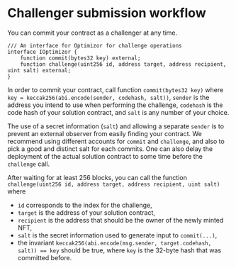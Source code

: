 # Challenger submission workflow

You can commit your contract as a challenger at any time.

```solidity
/// An interface for Optimizor for challenge operations
interface IOptimizor {
    function commit(bytes32 key) external;
    function challenge(uint256 id, address target, address recipient, uint salt) external;
}
```

In order to commit your contract, call function `commit(bytes32 key)` where
`key = keccak256(abi.encode(sender, codehash, salt))`, `sender` is the address
you intend to use when performing the challenge, `codehash` is the code hash of
your solution contract, and `salt` is any number of your choice.

The use of a secret information (`salt`) and allowing a separate `sender` is to prevent an external observer from easily finding your contract. We recommend using different accounts for `commit` and `challenge`, and also to pick a good and distinct salt for each commits. One can also delay the deployment of the actual solution contract to some time before the `challenge` call.

After waiting for at least 256 blocks, you can call the function `challenge(uint256 id, address target, address recipient, uint salt)` where
- `id` corresponds to the index for the challenge,
- `target` is the address of your solution contract,
- `recipient` is the address that should be the owner of the newly minted NFT,
- `salt` is the secret information used to generate input to `commit(...)`,
- the invariant `keccak256(abi.encode(msg.sender, target.codehash, salt)) == key` should be true, where `key` is the 32-byte hash that was committed before.
